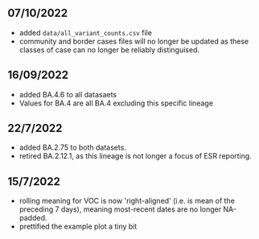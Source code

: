## 07/10/2022 

* added `data/all_variant_counts.csv` file
* community and border cases files will no longer be updated as these classes of
case can no longer be reliably distinguised.

## 16/09/2022

* added BA.4.6 to all datasaets
* Values for BA.4 are all BA.4 excluding this specific lineage

## 22/7/2022

* added BA.2.75 to both datasets.
* retired BA.2.12.1, as this lineage is not longer a focus of ESR reporting.

## 15/7/2022

* rolling meaning for VOC is now 'right-aligned' (i.e. is  mean of the
preceding 7 days), meaning most-recent dates are no longer NA-padded.
* prettified the example plot a tiny bit
